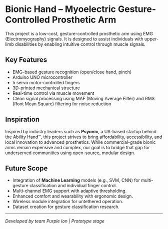 # Bionic Hand – Myoelectric Gesture-Controlled Prosthetic Arm

This project is a low-cost, gesture-controlled prosthetic arm using EMG (Electromyography) signals. It is designed to assist individuals with upper-limb disabilities by enabling intuitive control through muscle signals.

## Key Features
- EMG-based gesture recognition (open/close hand, pinch)
- Arduino UNO microcontroller
- 5 servo motor-controlled fingers
- 3D-printed mechanical structure
- Real-time control via muscle movement
- Clean signal processing using MAF (Moving Average Filter) and RMS (Root Mean Square) filtering for noise reduction

## Inspiration
Inspired by industry leaders such as **Psyonic**, a US-based startup behind the Ability Hand™, this project strives to bring affordability, accessibility, and local innovation to advanced prosthetics. While commercial-grade bionic arms remain expensive and complex, our goal is to bridge that gap for underserved communities using open-source, modular design.

## Future Scope
- Integration of **Machine Learning** models (e.g., SVM, CNN) for multi-gesture classification and individual finger control.
- Multi-channel EMG support with adaptive thresholding.
- Enhanced comfort and wearability with ergonomic design.
- Wireless module integration for untethered operation.
- Dataset creation for gesture classification research.
---

*Developed by team Purple Ion  | Prototype stage*

